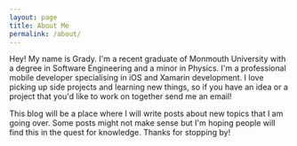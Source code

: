 ```yaml
---
layout: page
title: About Me
permalink: /about/
---
```


Hey! My name is Grady. I'm a recent graduate of Monmouth University with a degree in Software Engineering and a minor in Physics. I'm a professional mobile developer specialising in iOS and Xamarin development. I love picking up side projects and learning new things, so if you have an idea or a project that you'd like to work on together send me an email!

This blog will be a place where I will write posts about new topics that I am going over. Some posts might not make sense but I'm hoping people will find this in the quest for knowledge. Thanks for stopping by!


